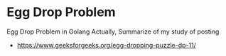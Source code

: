 # Egg Drop Problem
Egg Drop Problem in Golang
Actually, Summarize of my study of posting
- https://www.geeksforgeeks.org/egg-dropping-puzzle-dp-11/

